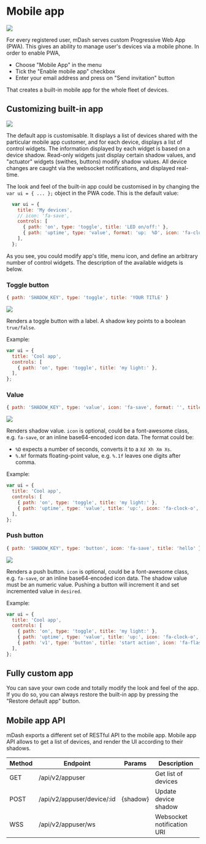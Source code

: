 # Mobile app

<img src="images/pwa1.png" class="w-75 float-right" />

For every registered user, mDash serves custom Progressive Web App (PWA).
This gives an ability to manage user's devices via a mobile phone.
In order to enable PWA,
   
- Choose "Mobile App" in the menu
- Tick the "Enable mobile app" checkbox
- Enter your email address and press on "Send invitation" button

That creates a built-in mobile app for the whole fleet of devices.

## Customizing built-in app


<img src="images/pwa2.png" class="w-50 float-right" />

The default app is customisable. It displays a list of devices shared with
the particular mobile app customer, and for each device, displays a list
of control widgets. The information displayed by each widget is based on a
device shadow. Read-only widgets just display certain shadow values, and
"actuator" widgets (swithes, buttons) modify shadow values. All device
changes are caught via the websocket notifications, and displayed real-time.

The look and feel of the built-in app could be customised in by changing
the `var ui = { ... };` object in the PWA code. This is the default value:

```javascript
  var ui = {
    title: 'My devices',
    // icon: 'fa-save',
    controls: [
      { path: 'on', type: 'toggle', title: 'LED on/off:' },
      { path: 'uptime', type: 'value', format: 'up:  %D', icon: 'fa-clock-o' },
    ],
  };
```

As you see, you could modify app's title, menu icon,
and define an arbitrary number of control widgets. The description of
the available widgets is below.

### Toggle button

```javascript
{ path: 'SHADOW_KEY', type: 'toggle', title: 'YOUR TITLE' }
```

<img src="images/pwa3.png" class="w-50 float-right" />

Renders a toggle button with a label. A shadow key points to a boolean `true/false`.

Example:

```javascript
var ui = {
  title: 'Cool app',
  controls: [
    { path: 'on', type: 'toggle', title: 'my light:' },
  ],
};
```

### Value

```javascript
{ path: 'SHADOW_KEY', type: 'value', icon: 'fa-save', format: '', title: 'hello' }
```

<img src="images/pwa4.png" class="w-50 float-right" />

Renders shadow value. `icon` is optional, could be a font-awesome class, e.g. `fa-save`,
or an inline base64-encoded icon data. The format could be:
- `%D` expects a number of seconds, converts it to a `Xd Xh Xm Xs`.
- `%.Nf` formats floating-point value, e.g. `%.1f` leaves one digits after comma.

Example:

```javascript
var ui = {
  title: 'Cool app',
  controls: [
    { path: 'on', type: 'toggle', title: 'my light:' },
    { path: 'uptime', type: 'value', title: 'up:', icon: 'fa-clock-o', format: 'up: %D' },
  ],
};
```

### Push button

```javascript
{ path: 'SHADOW_KEY', type: 'button', icon: 'fa-save', title: 'hello' }
```

<img src="images/pwa5.png" class="w-50 float-right" />

Renders a push button. `icon` is optional, could be a font-awesome class, e.g. `fa-save`,
or an inline base64-encoded icon data. The shadow value must be an numeric value. Pushing
a button will increment it and set incremented value in `desired`.

Example:
```javascript
var ui = {
  title: 'Cool app',
  controls: [
    { path: 'on', type: 'toggle', title: 'my light:' },
    { path: 'uptime', type: 'value', title: 'up:', icon: 'fa-clock-o', format: 'up: %D' },
    { path: 'v1', type: 'button', title: 'start action', icon: 'fa-flash' },
  ],
};
```

## Fully custom app

You can save your own code and totally modify the look and feel of the app.
If you do so, you can always restore the built-in app by pressing the
"Restore default app" button.

## Mobile app API

mDash exports a different set of RESTful API to the mobile app. Mobile app
API allows to get a list of devices, and render the UI according to their shadows.

| Method | Endpoint         | Params | Description |
| ------ | ---------------- | ------ | ----------- |
| GET    | /api/v2/appuser  | &nbsp; | Get list of devices |
| POST   | /api/v2/appuser/device/:id  | {shadow} | Update device shadow |
| WSS    | /api/v2/appuser/ws         | &nbsp; | Websocket notification URI |
